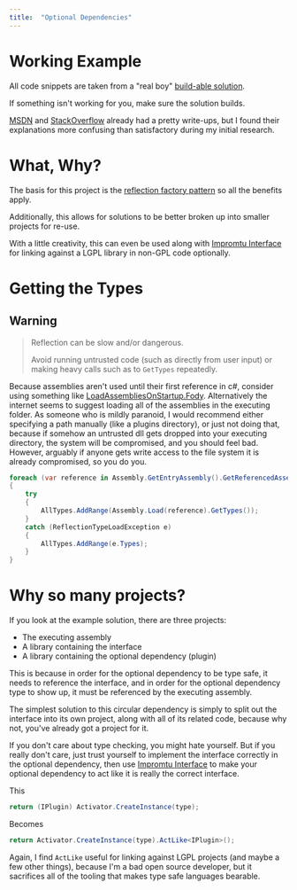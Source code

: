 ```yaml
---
title:  "Optional Dependencies"
---
```


# Working Example

All code snippets are taken from a "real boy" [build-able solution](https://github.com/dmorrison42/net-core-optional-dependencies).

If something isn't working for you, make sure the solution builds.

[MSDN](https://msdn.microsoft.com/en-us/library/ms972962.aspx?f=255&MSPPError=-2147217396) and [StackOverflow](https://stackoverflow.com/a/1422271/8999186) already had a pretty write-ups, but I found their explanations more confusing than satisfactory during my initial research.

# What, Why?

The basis for this project is the [reflection factory pattern](reflection-factory) so all the benefits apply.

Additionally, this allows for solutions to be better broken up into smaller projects for re-use.

With a little creativity, this can even be used along with [Impromtu Interface](https://github.com/ekonbenefits/impromptu-interface) for linking against a LGPL library in non-GPL code optionally.

# Getting the Types

## Warning

> Reflection can be slow and/or dangerous.
>
> Avoid running untrusted code (such as directly from user input) or making heavy calls such as to `GetTypes` repeatedly.

Because assemblies aren't used until their first reference in c#, consider using something like [LoadAssembliesOnStartup.Fody](https://github.com/Fody/LoadAssembliesOnStartup). Alternatively the internet seems to suggest loading all of the assemblies in the executing folder.
As someone who is mildly paranoid, I would recommend either specifying a path manually (like a plugins directory), or just not doing that, because if somehow an untrusted dll gets dropped into your executing directory, the system will be compromised, and you should feel bad.
However, arguably if anyone gets write access to the file system it is already compromised, so you do you.

```c#
foreach (var reference in Assembly.GetEntryAssembly().GetReferencedAssemblies())
{
    try
    {
        AllTypes.AddRange(Assembly.Load(reference).GetTypes());
    }
    catch (ReflectionTypeLoadException e)
    {
        AllTypes.AddRange(e.Types);
    }
}
```

# Why so many projects?

If you look at the example solution, there are three projects:

- The executing assembly
- A library containing the interface
- A library containing the optional dependency (plugin)

This is because in order for the optional dependency to be type safe, it needs to reference the interface, and in order for the optional dependency type to show up, it must be referenced by the executing assembly.

The simplest solution to this circular dependency is simply to split out the interface into its own project, along with all of its related code, because why not, you've already got a project for it.

If you don't care about type checking, you might hate yourself. But if you really don't care, just trust yourself to implement the interface correctly in the optional dependency, then use [Impromtu Interface](https://github.com/ekonbenefits/impromptu-interface) to make your optional dependency to act like it is really the correct interface.

This

```c#
return (IPlugin) Activator.CreateInstance(type);
```

Becomes

```c#
return Activator.CreateInstance(type).ActLike<IPlugin>();
```

Again, I find `ActLike` useful for linking against LGPL projects (and maybe a few other things), because I'm a bad open source developer, but it sacrifices all of the tooling that makes type safe languages bearable.
